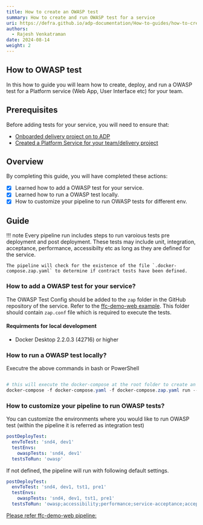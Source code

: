 ```yaml
---
title: How to create an OWASP test
summary: How to create and run OWASP test for a service
uri: https://defra.github.io/adp-documentation/How-to-guides/how-to-create-owasp-test/
authors:
  - Rajesh Venkatraman
date: 2024-08-14
weight: 2
---
```


## How to OWASP test

In this how to guide you will learn how to create, deploy, and run a OWASP test for a Platform service (Web App, User Interface etc) for your team.

## Prerequisites

Before adding tests for your service, you will need to ensure that:

- [Onboarded delivery project on to ADP](../../Getting-Started/onboarding-a-delivery-project.md)
- [Created a Platform Service for your team/delivery project](../../How-to-guides/Platform-Services/how-to-create-a-platform-service.md)

## Overview

By completing this guide, you will have completed these actions:

- [x] Learned how to add a OWASP test for your service.
- [X] Learned how to run a OWASP test locally.
- [X] How to customize your pipeline to run OWASP tests for different env.

## Guide

!!! note
    Every pipeline run includes steps to run varoious tests pre deployment and post deployment. These tests may include unit, integration, acceptance, performance, accessibilty etc as long as they are defined for the service.

    The pipeline will check for the existence of the file `.docker-compose.zap.yaml` to determine if contract tests have been defined.

### How to add a OWASP test for your service?

The OWASP Test Config should be added to the `zap` folder in the GitHub repository of the service. Refer to the [ffc-demo-web example](https://github.com/DEFRA/ffc-demo-web/tree/main/zap). This folder should contain `zap.conf` file which is required to execute the tests.

#### Requirments for local development

- Docker Desktop 2.2.0.3 (42716) or higher

### How to run a OWASP test locally?

Executre the above commands in bash or PowerShell

```ps1

# this will execute the docker-compose at the root folder to create an instance of the service and its dependences
docker-compose -f docker-compose.yaml -f docker-compose.zap.yaml run --rm zap-baseline-scan

```

### How to customize your pipeline to run OWASP tests?

You can customize the environments where you would like to run OWASP test (within the pipeline it is referred as integration test)

```yaml
postDeployTest:
  envToTest: 'snd4, dev1'
  testEnvs:
    owaspTests: 'snd4, dev1'
  testsToRun: 'owasp'
```

If not defined, the pipeline will run with following default settings.
```yaml
postDeployTest:
  envToTest: 'snd4, dev1, tst1, pre1'
  testEnvs:
    owaspTests: 'snd4, dev1, tst1, pre1'
  testsToRun: 'owasp;accessibility;performance;service-acceptance;acceptance'
```

[Please refer ffc-demo-web pipeline:](https://github.com/DEFRA/ffc-demo-web/blob/main/.azuredevops/build.yaml)
